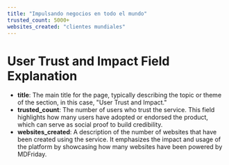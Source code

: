 ```yaml
---
title: "Impulsando negocios en todo el mundo"
trusted_count: 5000+
websites_created: "clientes mundiales"
---
```


# User Trust and Impact Field Explanation

- **title**: The main title for the page, typically describing the topic or theme of the section, in this case, "User Trust and Impact."
- **trusted_count**: The number of users who trust the service. This field highlights how many users have adopted or endorsed the product, which can serve as social proof to build credibility.
- **websites_created**: A description of the number of websites that have been created using the service. It emphasizes the impact and usage of the platform by showcasing how many websites have been powered by MDFriday.

